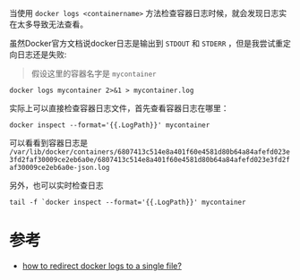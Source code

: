 当使用 `docker logs <containername>` 方法检查容器日志时候，就会发现日志实在太多导致无法查看。

虽然Docker官方文档说docker日志是输出到 `STDOUT` 和 `STDERR` ，但是我尝试重定向日志还是失败:

> 假设这里的容器名字是 `mycontainer`

```
docker logs mycontainer 2>&1 > mycontainer.log
```

实际上可以直接检查容器日志文件，首先查看容器日志在哪里：

```
docker inspect --format='{{.LogPath}}' mycontainer
```

可以看看到容器日志是 `/var/lib/docker/containers/6807413c514e8a401f60e4581d80b64a84afefd023e3fd2faf30009ce2eb6a0e/6807413c514e8a401f60e4581d80b64a84afefd023e3fd2faf30009ce2eb6a0e-json.log`

另外，也可以实时检查日志

```
tail -f `docker inspect --format='{{.LogPath}}' mycontainer
```

# 参考

* [how to redirect docker logs to a single file?](https://stackoverflow.com/questions/41144589/how-to-redirect-docker-logs-to-a-single-file/41147654#41147654)